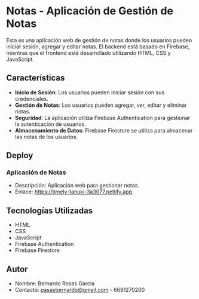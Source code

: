 # Notas - Aplicación de Gestión de Notas

Esta es una aplicación web de gestión de notas donde los usuarios pueden iniciar sesión, agregar y editar notas. El backend está basado en Firebase, mientras que el frontend está desarrollado utilizando HTML, CSS y JavaScript.

## Características

- **Inicio de Sesión**: Los usuarios pueden iniciar sesión con sus credenciales.
- **Gestión de Notas**: Los usuarios pueden agregar, ver, editar y eliminar notas.
- **Seguridad**: La aplicación utiliza Firebase Authentication para gestionar la autenticación de usuarios.
- **Almacenamiento de Datos**: Firebase Firestore se utiliza para almacenar las notas de los usuarios.

## Deploy

### Aplicación de Notas
- Descripción: Aplicación web para gestionar notas.
- Enlace: https://timely-tanuki-3a3077.netlify.app

## Tecnologías Utilizadas

- HTML
- CSS
- JavaScript
- Firebase Authentication
- Firebase Firestore

## Autor

- Nombre: Bernardo Rosas Garcia
- Contacto: pasasbernardo@gmail.com - 6691270200

